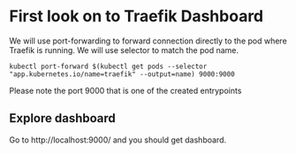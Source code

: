 # First look on to Traefik Dashboard

We will use port-forwarding to forward connection directly to the pod where Traefik is running. We will use selector to match the pod name.

```
kubectl port-forward $(kubectl get pods --selector "app.kubernetes.io/name=traefik" --output=name) 9000:9000
```

Please note the port 9000 that is one of the created entrypoints 

## Explore dashboard

Go to http://localhost:9000/ and you should get dashboard. 

